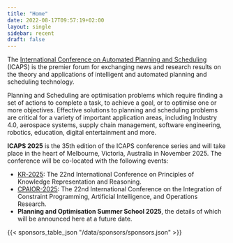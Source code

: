 ```yaml
---
title: "Home"
date: 2022-08-17T09:57:19+02:00
layout: single
sidebar: recent
draft: false
---
```


<!-- weather widget - disconnect until conf: https://github.com/icaps25/icaps25.github.io/issues/15
>>>>>>> ac32ec350d6af052a059660219f8b4cb5e72d018
<div id="ww_74a8a25ca6a11" v='1.3' loc='id' a='{"t":"responsive","lang":"en","sl_lpl":1,"ids":["wl2863"],"font":"Arial","sl_ics":"one_a","sl_sot":"celsius","cl_bkg":"image","cl_font":"#FFFFFF","cl_cloud":"#FFFFFF","cl_persp":"#81D4FA","cl_sun":"#FFC107","cl_moon":"#FFC107","cl_thund":"#FF5722"}'>More forecasts: <a href="https://oneweather.org/sydney/30_days/" id="ww_74a8a25ca6a11_u" target="_blank">Sydney 30 days weather forecast</a></div><script async src="https://app2.weatherwidget.org/js/?id=ww_74a8a25ca6a11"></script><br>
-->

<!-- Example banner image, the idea is to have images in the body rather than in the app bar. -->

<!-- ![Banner image](https://images.unsplash.com/photo-1514395462725-fb4566210144?q=80&w=2671&auto=format&fit=crop&ixlib=rb-4.0.3&ixid=M3wxMjA3fDB8MHxwaG90by1wYWdlfHx8fGVufDB8fHx8fA%3D%3D) -->

The [International Conference on Automated Planning and
Scheduling](https://www.icaps-conference.org) (ICAPS) is
the premier forum for exchanging news and research results on the theory and
applications of intelligent and automated planning and scheduling technology.

Planning and Scheduling are optimisation problems which require finding a set of actions to complete a task, to achieve a goal, or to optimise one or more objectives. Effective solutions to planning and scheduling problems are critical for a variety of important application areas, including Industry 4.0, aerospace systems, supply chain management, software engineering, robotics, education, digital entertainment and more.

**ICAPS 2025** is the 35th edition of the ICAPS conference series and will take place in the heart of Melbourne, Victoria, Australia in November 2025. The conference will be co-located with the following events:

- [KR-2025](https://kr.org//KR2025/): The 22nd International Conference on Principles of Knowledge Representation and Reasoning.
- [CPAIOR-2025](https://sites.google.com/view/cpaior2025): The 22nd International Conference on the Integration of Constraint Programming, Artificial Intelligence, and Operations Research.
- **Planning and Optimisation Summer School 2025**, the details of which will be announced here at a future
  date.

<!-- The organisers of ICAPS 2025 invite [technical paper
submissions](/calls/main_track) from
researchers and industrial practitioners, on all aspects of automated planning
and scheduling technology. Relevant contributions include, but are not limited
to:

- Theoretical and empirical studies of planning and scheduling problems and algorithms;
- Novel techniques and approaches that extend the scope and scale of problems that can be solved;
- Novel tools and frameworks for analysing and verifying the properties of systems executing plans, policies or schedules;
- Studies of applying automated planning and scheduling technologies to significant problems with deep technical insight. -->


{{< sponsors_table_json "/data/sponsors/sponsors.json" >}}
